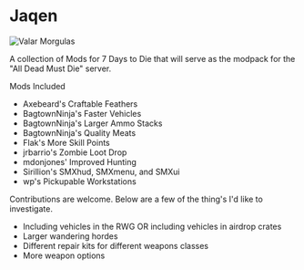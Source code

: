 # Jaqen

![Valar Morgulas](https://66.media.tumblr.com/30e6c28e466cd9a743b99a52c6d13fae/tumblr_mn4ga1NKG41qe1i57o1_r1_500.gifv)

A collection of Mods for 7 Days to Die that will serve as the modpack for the "All Dead Must Die" server.

Mods Included
* Axebeard's Craftable Feathers
* BagtownNinja's Faster Vehicles
* BagtownNinja's Larger Ammo Stacks
* BagtownNinja's Quality Meats
* Flak's More Skill Points
* jrbarrio's Zombie Loot Drop
* mdonjones' Improved Hunting
* Sirillion's SMXhud, SMXmenu, and SMXui
* wp's Pickupable Workstations

Contributions are welcome. Below are a few of the thing's I'd like to investigate.
* Including vehicles in the RWG OR including vehicles in airdrop crates
* Larger wandering hordes
* Different repair kits for different weapons classes
* More weapon options
